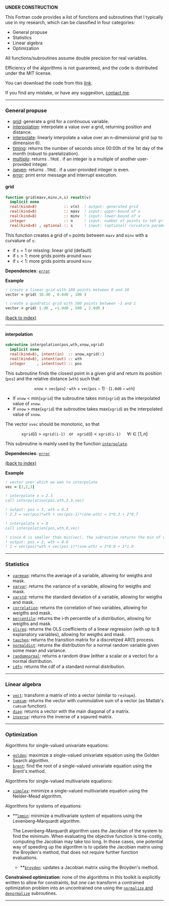 
**UNDER CONSTRUCTION**

<a name="inicio"></a>

This Fortran code provides a list of functions and subroutines that I typically use in my research, which can be classified in four categories:

- General propuse
- Statistics
- Linear algebra
- Optimization

All functions/subroutines assume double precision for real variables.

Efficiency of the algorithms is not guaranteed, and the code is distributed under the MIT license.

You can download the code from this [link](https://borjapetit.github.io/fortran_toolkit/src/toolkit.f90).

If you find any mistake, or have any suggestion, [contact me](mailto:bpetit@cunef.edu).

---

### General propuse

- [grid](#grid): generate a grid for a continuous variable.
- [interpolation](#interpolation.md): interpolate a value over a grid, returning position and distance.
- [interpolate](docs/interpolate.md): linearly interpolate a value over an n-dimensional grid (up to dimension 6).
- [timing](docs/timing.md): returns the number of seconds since 00:00h of the 1st day of the month (robust to parelalization).
- [multiplo](docs/multiplo.md): returns ```.TRUE.``` if an integer is a multiple of another user-provided integer.
- [iseven](docs/iseven.md): returns ```.TRUE.``` if a user-provided integer is even.
- [error](docs/error.md): print error message and interrupt execution.


<a name="grid"></a>

#### grid 

```fortran
function grid(maxv,minv,n,s) result(v)
  implicit none
  real(kind=8)            :: v(n)  ! output: generated grid
  real(kind=8)            :: maxv  ! input: upper-bound of x
  real(kind=8)            :: minv  ! input: lower-bound of x
  integer                 :: n     ! input: number of points in teh grid
  real(kind=8) , optional :: s     ! input: (optional) curvatura parameter 
```

This function creates a grid of $\texttt{n}$ points between $\texttt{maxv}$ and $\texttt{minv}$ with a curvature of $\texttt{s}$:

- if $\texttt{s}=1$ or missing: linear grid (default)
- if $\texttt{s}>1$: more grids points around $\texttt{maxv}$
- if $\texttt{s}<1$: more grids points around $\texttt{minv}$

**Dependencies**: [`error`](error.md)

**Example**

```fortran
! create a linear grid with 100 points between 0 and 10
vector = grid( 10.d0 , 0.0d0 , 100 )  

! create a quadratic grid with 500 points between -1 and 1
vector = grid( 1.d0 , -1.0d0 , 500 , 2.0d0 )  
```

[(back to index)](#inicio)

---

<a name="interpolation"></a>

#### interpolation 

```fortran
subroutine interpolation(pos,wth,xnow,xgrid)
  implicit none
  real(kind=8), intent(in)  :: xnow,xgrid(:)
  real(kind=8), intent(out) :: wth
  integer     , intent(out) :: pos
```

This subroutine finds the closest point in a given grid and return its position (```pos```) and the relative distance (```wth```) such that:

$$\texttt{xnow} = \texttt{vec}(\texttt{pos})\cdot\texttt{wth} \ + \ \texttt{vec}(\texttt{pos}-1)\cdot(\texttt{1.0d0}-\texttt{wth})$$

- If ```xnow``` < min(```xgrid```) the subroutine takes min(```xgrid```) as the interpolated value of ```xnow```.
- If ```xnow``` > max(```xgrid```) the subroutine takes max(```xgrid```) as the interpolated value of ```xnow```.

The vector ```xvec``` should be monotonic, so that 

$$\texttt{xgrid}(i) > \texttt{xgrid(i-1)} \ \ \ \text{or} \ \ \  \texttt{xgrid}(i) < \texttt{xgrid(i-1)}  \ \ \ \ \ \forall i\in[1,n]$$

This subroutine is mainly used by the function [```interpolate```](interpolate.md).

**Dependencies**: [```error```](error.md)

[(back to index)](../index.md)

**Example**

```fortran
! vector over which we wan to interpolate
vec = [1,2,3]

! interpolate x = 2.3 
call interpolation(pos,wth,2.3,vec)

! output: pos = 3, wth = 0.3
! 2.3 = vec(pos)*wth + vec(pos-1)*(one-wth) = 3*0.3 + 2*0.7

! interpolate x = 0
call interpolation(pos,wth,0,vec)

! since 0 is smaller than min(vec), the subroutine returns the min of vec
! output: pos = 2, wth = 0.0
! 1 = vec(pos)*wth + vec(pos-1)*(one-wth) = 2*0.0 + 1*1.0
```






---

### Statistics

- [```varmean```](docs/varmean.md): returns the average of a variable, allowing for weigths and mask.
- [```varvar```](docs/varvar.md): returns the variance of a variable, allowing for weigths and mask.
- [```varstd```](docs/varstd.md): returns the standard deviation of a variable, allowing for weigths and mask.
- [```correlation```](docs/correlation.md): returns the correlation of two variables, allowing for weigths and mask.
- [```percentile```](docs/percentile.md): returns the i-th percentile of a distribution, allowing for weigths and mask.
- [```olsreg```](docs/olsreg.md): returns the OLS coefficients of a linear regression (with up to 8 explanatory variables), allowing for weigths and mask.
- [```tauchen```](docs/tauchen.md): returns the transition matrix for a discretized AR(1) process.
- [```normaldist```](docs/normaldist.md): returns the distribution for a normal random variable given some mean and variance.
- [```randomnormal```](docs/randomnormal.md): returns a random draw (either a scalar or a vector) for a normal distribution.
- [```cdfn```](docs/cdfn.md): returns the cdf of a standard normal distribution.

---

### Linear algebra

- [```vect```](docs/vect.md): transform a matrix of into a vector (similar to ```reshape```).
- [```cumsum```](docs/cumsum.md): returns the vector with cummulative sum of a vector (as Matlab's ```cumsum``` function).
- [```diag```](docs/diag.md): returns a vector with the main diagonal of a matrix.
- [```inverse```](docs/inverse.md): returns the inverse of a sqaured matrix.

---

### Optimization

Algorithms for single-valued univariate equations:

- [```golden```](docs/golden.md): maximize a single-valued univariate equation using the Golden Search algorithm.
- [```brent```](docs/brent.md): find the root of a single-valued univariate equation using the Brent's method.

Algorithms for single-valued multivariate equations:

- [```simplex```](docs/simplex.md): minimize a single-valued multivariate equation using the Nelder-Mead algorithm.

Algorithms for systems of equations:

- **[```lmmin```](docs/lmmin.md): minimize a multivariate system of equations using the Levenberg–Marquardt algorithm.

  The Levenberg–Marquardt algorithm uses the Jacobian of the system to find the minimum. When evaluating the objective function is time-costly, computing the Jacobian may take too long. In those cases, one potential way of speeding up the algorithm is to update the Jacobian matrix using the Broyden's method, that does not require further function evaluations.

  - **[```broyden```](docs/broyden.md): updates a Jacobian matrix using the Broyden's method.

**Constrained optimization**: none of the algorithms in this toolkit is explicitly written to allow for constraints, but one can transform a contrained optimization problem into an uncontrained one using the [```normalize``` and ```denormalize```](docs/normalize.md) subroutines.

---

